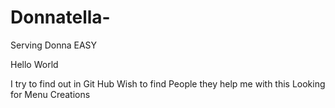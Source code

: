 # Donnatella-
Serving Donna EASY 

Hello World 

I try to find out in Git Hub 
Wish to find People they help me with this 
Looking for Menu Creations 
